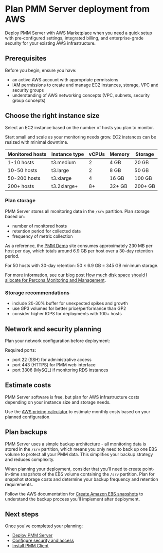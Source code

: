 # Plan PMM Server deployment from AWS

Deploy PMM Server with AWS Marketplace when you need a quick setup with pre-configured settings, integrated billing, and enterprise-grade security for your existing AWS infrastructure.

## Prerequisites

Before you begin, ensure you have:

- an active AWS account with appropriate permissions
- IAM permissions to create and manage EC2 instances, storage, VPC and security groups
- understanding of AWS networking concepts (VPC, subnets, security group concepts)

## Choose the right instance size

Select an EC2 instance based on the number of hosts you plan to monitor. 

Start small and scale as your monitoring needs grow. EC2 instances can be resized with minimal downtime.

| Monitored hosts | Instance type | vCPUs | Memory | Storage |
|----------------|---------------|-------|--------|---------|
| 1-10 hosts     | t3.medium     | 2     | 4 GB   | 20 GB   |
| 10-50 hosts    | t3.large      | 2     | 8 GB   | 50 GB   |
| 50-200 hosts   | t3.xlarge     | 4     | 16 GB  | 100 GB  |
| 200+ hosts     | t3.2xlarge+   | 8+    | 32+ GB | 200+ GB |

### Plan storage 

PMM Server stores all monitoring data in the `/srv` partition. Plan storage based on:

- number of monitored hosts
- retention period for collected data
- frequency of metric collection

As a reference, the [PMM Demo](https://pmmdemo.percona.com/) site consumes approximately 230 MB per host per day, which totals around 6.9 GB per host over a 30-day retention period.

For 50 hosts with 30-day retention: 50 × 6.9 GB = 345 GB minimum storage. 

For more information, see our blog post [How much disk space should I allocate for Percona Monitoring and Management](https://www.percona.com/blog/2017/05/04/how-much-disk-space-should-i-allocate-for-percona-monitoring-and-management/).

### Storage recommendations

- include 20-30% buffer for unexpected spikes and growth
- use GP3 volumes for better price/performance than GP2
- consider higher IOPS for deployments with 100+ hosts

## Network and security planning

Plan your network configuration before deployment:

Required ports:
- port 22 (SSH) for administrative access
- port 443 (HTTPS) for PMM web interface
- port 3306 (MySQL) if monitoring RDS instances

## Estimate costs

PMM Server software is free, but plan for AWS infrastructure costs depending on your instance size and storage needs.

Use the [AWS pricing calculator](https://calculator.aws/#/) to estimate monthly costs based on your planned configuration.

## Plan backups

PMM Server uses a simple backup architecture - all monitoring data is stored in the `/srv` partition, which means you only need to back up one EBS volume to protect all your PMM data. This simplifies your backup strategy and reduces complexity.

When planning your deployment, consider that you'll need to create point-in-time snapshots of the EBS volume containing the `/srv` partition. Plan for snapshot storage costs and determine your backup frequency and retention requirements.

Follow the AWS documentation for [Create Amazon EBS snapshots](https://docs.aws.amazon.com/AWSEC2/latest/UserGuide/ebs-creating-snapshot.html) to understand the backup process you'll implement after deployment.

## Next steps

Once you've completed your planning:

- [Deploy PMM Server](../aws/deploy_aws.md) 
- [Configure security and access](../aws/configure_aws.md) 
- [Install PMM Client](../../../install-pmm-client/index.md)